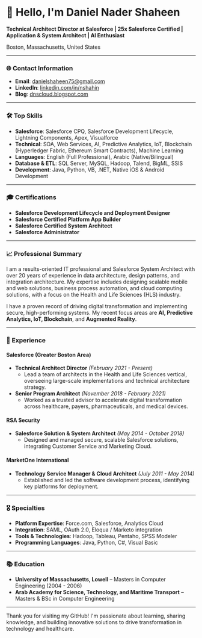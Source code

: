 # 👋 Hello, I'm Daniel Nader Shaheen

**Technical Architect Director at Salesforce | 25x Salesforce Certified | Application & System Architect | AI Enthusiast**

Boston, Massachusetts, United States

---

### 🌐 Contact Information
- **Email**: [danielshaheen75@gmail.com](mailto:danielshaheen75@gmail.com)
- **LinkedIn**: [linkedin.com/in/nshahin](https://www.linkedin.com/in/nshahin)
- **Blog**: [dnscloud.blogspot.com](http://dnscloud.blogspot.com/)

---

### 🛠️ Top Skills
- **Salesforce**: Salesforce CPQ, Salesforce Development Lifecycle, Lightning Components, Apex, Visualforce
- **Technical**: SOA, Web Services, AI, Predictive Analytics, IoT, Blockchain (Hyperledger Fabric, Ethereum Smart Contracts), Machine Learning
- **Languages**: English (Full Professional), Arabic (Native/Bilingual)
- **Database & ETL**: SQL Server, MySQL, Hadoop, Talend, BigML, SSIS
- **Development**: Java, Python, VB, .NET, Native iOS & Android Development

---

### 🎓 Certifications
- **Salesforce Development Lifecycle and Deployment Designer**
- **Salesforce Certified Platform App Builder**
- **Salesforce Certified System Architect**
- **Salesforce Administrator**

---

### 📈 Professional Summary

I am a results-oriented IT professional and Salesforce System Architect with over 20 years of experience in data architecture, design patterns, and integration architecture. My expertise includes designing scalable mobile and web solutions, business process automation, and cloud computing solutions, with a focus on the Health and Life Sciences (HLS) industry.

I have a proven record of driving digital transformation and implementing secure, high-performing systems. My recent focus areas are **AI, Predictive Analytics, IoT, Blockchain**, and **Augmented Reality**.

---

### 🏢 Experience

#### **Salesforce (Greater Boston Area)**
- **Technical Architect Director** _(February 2021 - Present)_
  - Lead a team of architects in the Health and Life Sciences vertical, overseeing large-scale implementations and technical architecture strategy.
- **Senior Program Architect** _(November 2018 - February 2021)_
  - Worked as a trusted advisor to accelerate digital transformation across healthcare, payers, pharmaceuticals, and medical devices.

#### **RSA Security**
- **Salesforce Solution & System Architect** _(May 2014 - October 2018)_
  - Designed and managed secure, scalable Salesforce solutions, integrating Customer Service and Marketing Cloud.

#### **MarketOne International**
- **Technology Service Manager & Cloud Architect** _(July 2011 - May 2014)_
  - Established and led the software development process, identifying key platforms for deployment.

---

### 🎖️ Specialties
- **Platform Expertise**: Force.com, Salesforce, Analytics Cloud
- **Integration**: SAML, OAuth 2.0, Eloqua / Marketo integration
- **Tools & Technologies**: Hadoop, Tableau, Pentaho, SPSS Modeler
- **Programming Languages**: Java, Python, C#, Visual Basic

---

### 📚 Education
- **University of Massachusetts, Lowell** – Masters in Computer Engineering (2004 - 2006)
- **Arab Academy for Science, Technology, and Maritime Transport** – Masters & BSc in Computer Engineering

---

Thank you for visiting my GitHub! I'm passionate about learning, sharing knowledge, and building innovative solutions to drive transformation in technology and healthcare.
